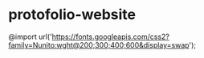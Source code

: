 # protofolio-website
@import url('https://fonts.googleapis.com/css2?family=Nunito:wght@200;300;400;600&display=swap');


